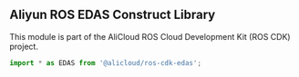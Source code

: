 ## Aliyun ROS EDAS Construct Library

This module is part of the AliCloud ROS Cloud Development Kit (ROS CDK) project.

```python
import * as EDAS from '@alicloud/ros-cdk-edas';
```
